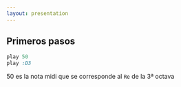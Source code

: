 ```yaml
---
layout: presentation 
---
```


## Primeros pasos

```Ruby
play 50
play :D3
```

50 es la nota midi que se corresponde al `Re` de la 3ª octava